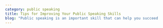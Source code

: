 ```yaml
---
category: public speaking
title: Tips for Improving Your Public Speaking Skills
blog: "Public speaking is an important skill that can help you succeed both professionally and personally. Good public speaking involves communicating your ideas, information, and opinions effectively to a group of people. This can be done by giving a speech, leading a meeting, or presenting in front of an audience. If you want to improve your public speaking skills, here are some tips:\n\nPreparation is essential for success in public speaking. Make sure you understand your topic inside and out, and have a clear idea of what points you want to make. Write out a detailed outline of your speech, and practice it several times until you feel confident delivering it.\n\nKnow your audience: It is essential that you understand your audience's interests, needs, and expectations before delivering a speech. You should tailor your content and delivery style to the needs of your listeners.\n\nUse humor: Humor is often used as a tool by public speakers in order to break the ice, engage their audience, and make their message more memorable. However, speakers must be mindful of their audience's sense of humor and make sure that the humor they use is appropriate.\n\nBe confident: Confidence is key when it comes to public speaking. To project confidence, stand tall, make eye contact, and speak with a clear and steady voice. To calm nerves, take deep breaths and engage in relaxation techniques.\n\nUse visual aids: Visual aids can be a great way to reinforce your message and make it more engaging. Make sure that the visual aids you use are clear, concise, and complement your speech.\n\nPractice, practice, practice: The best way to become more comfortable and confident with public speaking is to practice as often as possible. Join a public speaking club or participate in a toastmasters program to get regular speaking practice in front of an audience.\n\nUse body language: When you're giving a presentation, your body language is just as important as the words you're saying. Use gestures, facial expressions, and eye contact to reinforce your message and engage your audience.\n\nAdapt to different types of audiences: When it comes to public speaking, being adaptable is key. You need to be aware of the type of audience you're addressing and adjust your delivery style and speech content accordingly.\n\nSeek feedback: Feedback is a valuable tool for any public speaker. Suggestions from family, friends, and coaches can help you sharpen your skills. Use this feedback to make improvements in your techniques.\n\nBy following these tips, you can become a confident and effective speaker by developing your public speaking skills and becoming a confident and effective speaker. Ultimately, public speaking is an essential skill that can enhance both your personal and professional life. Public speaking is not an easy skill to master, whether you are just starting out or want to take your skills to the next level. It takes practice, determination, and a commitment to excellence to learn this art.\n\n\n\n\nFAQ’s\n\nQ: What is the importance of public speaking skills?\n\nA: Public speaking is a key skill that can help you succeed in both your personal and professional life. It involves communicating your ideas, information, and opinions effectively to a group of people, and being able to speak with confidence and clarity, which is essential for success in many areas of life.\n\nQ: What are some tips for preparing for a public speaking engagement?\n\nA: Preparation is the key to success in public speaking. You should research your topic thoroughly, outline your speech, and rehearse it several times before delivering it. Knowing your audience, their interests, needs, and expectations is also essential for delivering an effective speech.\n\nQ: How can humor be used in public speaking?\n\nA: Humor can be a powerful tool in public speaking, but it's important to make sure it's appropriate for your audience. It can help break the ice, engage your audience, and make your message more memorable.\n\nQ: How can one build confidence in public speaking?\n\nA: Confidence is essential for public speaking. Here are some tips to help you feel more confident when speaking in front of a group: stand tall, make eye contact, and speak with a clear and steady voice. Taking deep breaths and engaging in relaxation techniques can help\_ reduce nervousness. Practicing public speaking regularly can also increase confidence.\n\nQ: What are some ways to make a speech more engaging using visual aids?\n\nA: When used effectively, visual aids can reinforce your message and make it more engaging for your audience. Make sure the visual aids you use are clear, concise, and complement your speech. Avoid using too many visual aids or making them too complex, as this can clutter your presentation and make it more difficult for your audience to follow along.\n\nQ: How can one improve their public speaking skills?\n\nA: Public speaking skills can be improved through practice, diligence, and a focus on continuous improvement. Find opportunities to speak in front of an audience, get feedback from people you trust, and use it to make progress. Additionally, using proper body language and adjusting to different types of audiences are important factors in being an effective public speaker.\n\nQ: How does body language play a role in public speaking?\n\nA: The way you use your body can reinforce what you're saying and make it more impactful. Things like gestures, facial expressions, and eye contact can help engage your audience and make sure they're receiving your message loud and clear.\n\nQ: What is the role of feedback in improving public speaking skills?\n\nA: Feedback is an essential part of becoming a better public speaker. Ask your friends, family members, or public speaking coaches for feedback after your speeches, and use that feedback to make improvements. Their feedback can help you understand what areas need work, such as your delivery style, the actual content of your speech, or your use of visual aids.\n\nQ: How can one adapt their delivery style for different types of audiences?\n\nA: When it comes to giving an effective speech, being adaptable is key. Make sure to take into account the type of audience you'll be speaking to, and adjust your delivery style and content accordingly. For instance, a speech to a business audience will likely require a more formal tone, while a speech to a college audience can be more relaxed and conversational.\n\n\nQ: What are the benefits of joining a public speaking club or a toastmasters program?\n\nA: Joining a public speaking club or a toastmasters program can provide opportunities to practice in front of an audience and receive feedback from others. These programs can help to develop public speaking skills and build confidence, and they can also provide a supportive community of individuals who share a passion for public speaking.\n\nQ: What are the key elements of a successful public speaking engagement?\n\nA: Public speaking success depends on a variety of elements, including confidence, the use of humor, preparation, an understanding of your audience, effective use of visual aids, and body language. To deliver an impactful speech, commit to continual practice and also seek feedback from others.\n\n\n"
---
```


